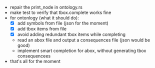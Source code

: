* repair the print_node in ontology.rs
* make test to verify that tbox.complete works fine
* for ontonlogy (what it should do):
    * [x] add symbols from file (json for the moment)
    * [x] add tbox items from file 
    * [x] avoid adding redundant tbox items while completing
    * read an abox file and output a consequences file (json would be good)
    * implement smart completion for abox, without generating tbox consequencees 
* that's all for the moment
